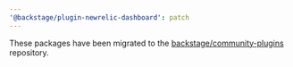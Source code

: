 ```yaml
---
'@backstage/plugin-newrelic-dashboard': patch
---
```


These packages have been migrated to the [backstage/community-plugins](https://github.com/backstage/community-plugins) repository.
